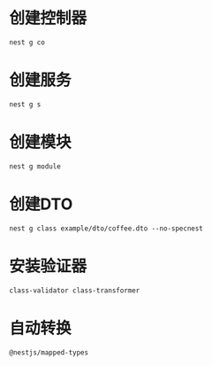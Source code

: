 # 创建控制器
    nest g co
# 创建服务
    nest g s
# 创建模块
    nest g module

# 创建DTO
    nest g class example/dto/coffee.dto --no-specnest

# 安装验证器
    class-validator class-transformer

# 自动转换
    @nestjs/mapped-types